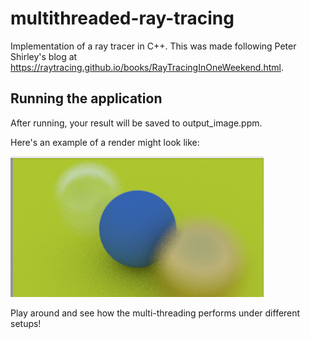 # multithreaded-ray-tracing
Implementation of a ray tracer in C++. This was made following Peter Shirley's blog at https://raytracing.github.io/books/RayTracingInOneWeekend.html.

## Running the application

After running, your result will be saved to output_image.ppm. 

Here's an example of a render might look like: 

![Demo](./demo.png)

Play around and see how the multi-threading performs under different setups!
